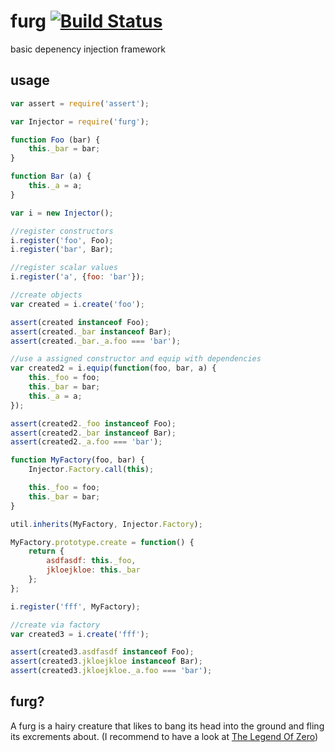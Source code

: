 # furg  [![Build Status](https://travis-ci.org/zaphod1984/furg.png)](https://travis-ci.org/zaphod1984/furg)

basic depenency injection framework

## usage

````javascript
var assert = require('assert');

var Injector = require('furg');

function Foo (bar) {
    this._bar = bar;
}

function Bar (a) {
    this._a = a;
}

var i = new Injector();

//register constructors
i.register('foo', Foo);
i.register('bar', Bar);

//register scalar values
i.register('a', {foo: 'bar'});

//create objects
var created = i.create('foo');

assert(created instanceof Foo);
assert(created._bar instanceof Bar);
assert(created._bar._a.foo === 'bar');

//use a assigned constructor and equip with dependencies
var created2 = i.equip(function(foo, bar, a) {
    this._foo = foo;
    this._bar = bar;
    this._a = a;
});

assert(created2._foo instanceof Foo);
assert(created2._bar instanceof Bar);
assert(created2._a.foo === 'bar');

function MyFactory(foo, bar) {
    Injector.Factory.call(this);

    this._foo = foo;
    this._bar = bar;
}

util.inherits(MyFactory, Injector.Factory);

MyFactory.prototype.create = function() {
    return {
        asdfasdf: this._foo,
        jkloejkloe: this._bar
    };
};

i.register('fff', MyFactory);

//create via factory
var created3 = i.create('fff');

assert(created3.asdfasdf instanceof Foo);
assert(created3.jkloejkloe instanceof Bar);
assert(created3.jkloejkloe._a.foo === 'bar');
````


## furg?
A furg is a hairy creature that likes to bang its head into the ground and fling its excrements about.
(I recommend to have a look at [The Legend Of Zero](https://www.goodreads.com/series/103017-the-legend-of-zero))

